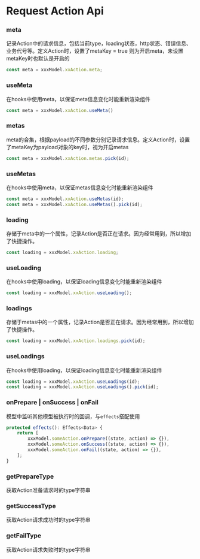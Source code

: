 # Request Action Api

### meta
记录Action中的请求信息，包括当前type，loading状态，http状态、错误信息、业务代号等。定义Action时，设置了metaKey = true 则为开启meta，未设置metaKey时也默认是开启的

```typescript
const meta = xxxModel.xxAction.meta;
```

### useMeta
在hooks中使用meta，以保证meta信息变化时能重新渲染组件
```typescript
const meta = xxxModel.xxAction.useMeta()
```

### metas
meta的合集，根据payload的不同参数分别记录请求信息。定义Action时，设置了metaKey为payload对象的key时，视为开启metas

```typescript
const meta = xxxModel.xxAction.metas.pick(id);
```

### useMetas
在hooks中使用meta，以保证metas信息变化时能重新渲染组件
```typescript
const meta = xxxModel.xxAction.useMetas(id);
const meta = xxxModel.xxAction.useMetas().pick(id);
```

### loading
存储于meta中的一个属性，记录Action是否正在请求。因为经常用到，所以增加了快捷操作。

```typescript
const loading = xxxModel.xxAction.loading;
```

### useLoading
在hooks中使用loading，以保证loading信息变化时能重新渲染组件


```typescript
const loading = xxxModel.xxAction.useLoading();
```

### loadings
存储于metas中的一个属性，记录Action是否正在请求。因为经常用到，所以增加了快捷操作。

```typescript
const loading = xxxModel.xxAction.loadings.pick(id);
```

### useLoadings
在hooks中使用loading，以保证loading信息变化时能重新渲染组件


```typescript
const loading = xxxModel.xxAction.useLoadings(id);
const loading = xxxModel.xxAction.useLoadings().pick(id);
```

### onPrepare | onSuccess | onFail
模型中监听其他模型被执行时的回调，与`effects`搭配使用
```typescript
protected effects(): Effects<Data> {
    return [
        xxxModel.someAction.onPrepare((state, action) => {}),
        xxxModel.someAction.onSuccess((state, action) => {}),
        xxxModel.someAction.onFail((state, action) => {}),
    ];
}
```

### getPrepareType
获取Action准备请求时的type字符串


### getSuccessType
获取Action请求成功时的type字符串


### getFailType
获取Action请求失败时的type字符串
